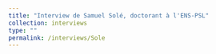 ```yaml
---
title: "Interview de Samuel Solé, doctorant à l'ENS-PSL"
collection: interviews
type: ""
permalink: /interviews/Sole
---
```


